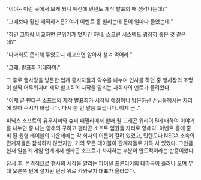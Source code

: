 "이야~ 이런 곳에서 보게 되니 예전에 민텐도 제작 발표회 때 생각나는데?" 

"그때보다 훨씬 쾌적하거든? 여기 이벤트 홀 빌리는데 돈이 얼마나 들었는데." 

"하긴 그때랑 비교하면 분위기가 멋지긴 하네. 스크린 시스템도 굉장히 좋은 것 같은데?" 

"다과회도 준비해 두었으니 배고프면 알아서 챙겨 먹어라." 

"그래. 발표회 기대하마." 

그 후로 행사장을 방문한 업계 종사자들과 악수를 나누며 인사를 하던 중 행사장의 조명이 살짝 어두워지며 제작 발표회의 시작을 알리는 사회자의 멘트가 들려왔다.

"이제 곧 펜타곤 소프트의 제작 발표회가 시작될 예정이니 방문하신 손님들께서는 자리에 앉아 주시기 바랍니다. 다시 한 번 말씀 드립니다. 이제 곧.." 

피닉스 소프트의 유우지씨와 슈퍼 패밀리에서 발매 될 드래곤 워리어 5에 대하여 이야기를 나누던 중 나는 양해의 구하고 펜타곤 소프트 임원들 자리로 향해다.
이벤트 홀에 준비 된 원형 테이블의 가운데에는 각 회사의 이름이 걸려 있었고, 민텐도나 NEGA 소속의 관계자들은 참석하지 않았지만, 거의 모든 테이블이 관계자들로 가득 차 있었다.
그만큼 현재 일본의 게임 업계에서 펜타곤 소프트가 차지하는 부분이 압도적이라는 반증이었다.

잠시 후. 본격적으로 행사의 시작을 알리는 파이널 프론티어의 테마곡이 흘러나 오며 무대 오른쪽 편에 설치된 단상 위로 카와구치 대표가 올라섰다.